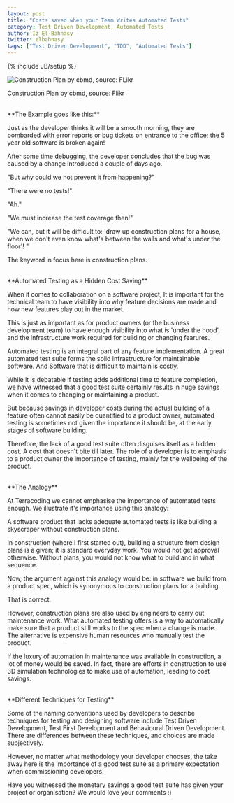 ```yaml
---
layout: post
title: "Costs saved when your Team Writes Automated Tests"
category: Test Driven Development, Automated Tests
author: Iz El-Bahnasy
twitter: elbahnasy
tags: ["Test Driven Development", "TDD", "Automated Tests"]
---
```

{% include JB/setup %}

![Construction Plan by cbmd, source: FLikr](http://farm4.staticflickr.com/3074/3017474074_a000736d58_z.jpg "testing, planning ")

Construction Plan by cbmd, source: Flikr

<br />
**The Example goes like this:**

Just as the developer thinks it will be a smooth morning, they are bombarded with error reports or bug tickets on entrance to the office; the 5 year old software is broken again!

After some time debugging, the developer concludes that the bug was caused by a change introduced a couple of days ago.

"But why could we not prevent it from happening?"

"There were no tests!"

"Ah."

"We must increase the test coverage then!"

"We can, but it will be difficult to: 'draw up construction plans for a house, when we don't even know what's between the walls and what's under the floor'! "

The keyword in focus here is construction plans.

<br />
**Automated Testing as a Hidden Cost Saving**

When it comes to collaboration on a software project, It is important for the technical team to have visibility into why feature decisions are made and how new features play out in the market.

This is just as important as for product owners (or the business development team) to have enough visibility into what is 'under the hood', and the infrastructure work required for building or changing fearures.

Automated testing is an integral part of any feature implementation.  A great automated test suite forms the solid infrastructure for maintainable software.  And Software that is difficult to maintain is costly.

While it is debatable if testing adds additional time to feature completion, we have witnessed that a good test suite certainly results in huge savings when it comes to changing or maintaining a product.

But because savings in developer costs during the actual building of a feature often cannot easily be quantified to a product owner, automated testing is sometimes not given the importance it should be, at the early stages of software building.

Therefore, the lack of a good test suite often disguises itself as a hidden cost.  A cost that doesn't bite till later.  The role of a developer is to emphasis to a product owner the importance of testing, mainly for the wellbeing of the product.

<br />
**The Analogy**

At Terracoding we cannot emphasise the importance of automated tests enough.  We illustrate it's importance using this analogy:

A software product that lacks adequate automated tests is like building a skyscraper without construction plans.

In construction (where I first started out), building a structure from design plans is a given; it is standard everyday work.  You would not get approval otherwise.  Without plans, you would not know what to build and in what sequence.

Now, the argument against this analogy would be: in software we build from a product spec, which is synonymous to construction plans for a building.

That is correct.

However, construction plans are also used by engineers to carry out maintenance work.  What automated testing offers is a way to automatically make sure that a product still works to the spec when a change is made.  The alternative is expensive human resources who manually test the product.

If the luxury of automation in maintenance was available in construction, a lot of money would be saved.  In fact, there are efforts in construction to use 3D simulation technologies to make use of automation, leading to cost savings.

<br />
**Different Techniques for Testing**

Some of the naming conventions used by developers to describe techniques for testing and designing software include Test Driven Development, Test First Development and Behavioural Driven Development.  There are differences between these techniques, and choices are made subjectively.

However, no matter what methodology your developer chooses, the take away here is the importance of a good test suite as a primary expectation when commissioning developers.

Have you witnessed the monetary savings a good test suite has given your project or organisation?  We would love your comments :)